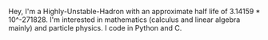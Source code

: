 Hey, I'm a Highly-Unstable-Hadron with an approximate half life of 3.14159 * 10^-271828.
I'm interested in mathematics (calculus and linear algebra mainly) and particle physics.
I code in Python and C.

<!---
Highly-Unstable-Hadron/Highly-Unstable-Hadron is a ✨ special ✨ repository because its `README.md` (this file) appears on your GitHub profile.
You can click the Preview link to take a look at your changes.
--->
